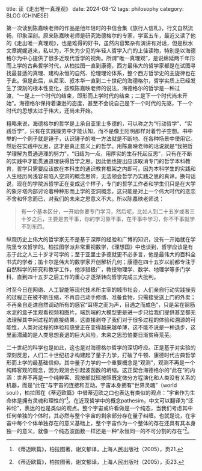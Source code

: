 title: 读《走出唯一真理观》
date: 2024-08-12
tags: philosophy
category: BLOG (CHINESE)

第一次读到陈嘉映老师的作品是他年轻时的书信合集《旅行人信札》，行文自然流畅，印象深刻。原来陈嘉映老师是研究海德格尔的专家，学富五车，最近又读了他的《走出唯一真理观》，也是难得的好书，虽然内容繁杂有演讲有对话，但是秋水文章娓娓道来，私以为，不失为少见的年轻人哲学入门的上佳读物，特别是以海德格尔为中心提供了很多近现代哲学的视角。所谓“唯一真理观”，是说绵延两千年形而上学的古典哲学时代，从柏拉图一直到康德，西方最伟大的哲学家都是在试图寻找最普适的真理、建构永恒的自然、伦理理论体系，整个西方哲学史的主旋律也在于此。但是此后，从尼采、叔本华一直到二十世纪的海德格尔，哲学实质上已经发生了深刻的根本性变化，按照陈嘉映老师的说法，海德格尔的哲学是一种过渡，“一是上一个时代的结束，即形而上学时代的结束；二是下一个时代尚未开始”。海德格尔保持着谦逊的态度，甚至不会说自己是下一个时代的先驱，下一个时代的思想太过于伟大，还尚未开始。

粗略来说，海德格尔的哲学是上承自亚里士多德的，可以称之为“行动哲学”、“实践哲学”。只有在实践操劳中才能认知，而不是像王阳明那样对着竹子空想。书中举的一个例子就是锤子，认识锤子的唯一方法就是不断地、在各种场景中使用它。然后在实践中反思，这才是真正意义上的哲学。用陈嘉映老师的话说就是“我把哲学理解为贯通道理的努力”，“归结为一点，用厚实的生存托起反思”，只有在不断的实践中才能贯通道理获得哲学之思。因此他也提出应该取消专门的哲学本科教育，哲学只需要应该放在本科生的通识教育框架之内即可。因为本科学生的实践和人生经历尚浅容易陷入空洞的概念思辨，无法领会哲学乃实践之思的真谛。换句话说，现在的学院派哲学正在变成这个样子，专门的哲学工作者和学生们只是在大学的象牙塔内部讨论着种种形而上学的空洞概念，这只能是对上一个伟大时代的恋恋不舍和怀念而已，对我们的未来之思意义不大。所以陈嘉映老师说：

> 有一个基本区分，一开始你要专门学习，然后呢，比如人到二十五岁或者三十岁之后，主要是去干事，你的学习靠干事，在干事中学习，你不干事就学不到东西。

纵观历史上伟大的哲学家无不是基于深厚的经验和广博的知识，没有一开始就在学院里专攻哲学的。柏拉图学派非常重视数学，《理想国》中也谈到，哲学应该是有志于此之人三十岁才可学的；至于亚里士多德就更不必多言，他是最伟大的百科全书式的学者；笛卡尔是伟大的数学家开创解析几何；康德在四十五岁以前都专注于自然科学的研究和教学工作，他涉猎极广，教授物理学、数学、地理学等多门学科，直到四十五岁之后工作的重心才逐渐转向哲学完成三大批判。

时至今日在网络、人工智能等现代技术所主宰的城市社会，人们亲自行动实践操劳的过程正在被不断压缩，不再自己动手修缮、准备食物，只需接受送上门的外卖；不再亲自走进自然调动所有的感官“耳得之而为声，目遇之而成色”，只是呆在钢筋水泥的盒子里观看视频和图片。端到端的大模型更是进一步只给我们提供甚至都无法理解其中间过程的直接结果，这直接剥夺了我们对于很多过程的体验和溯源的可能性，人类对过程的体验和感受正在变得越来越单薄，这不能不说是一种退步，这里面潜藏的是人类思想衰退的巨大风险，未来之思恐怕要日渐贫瘠荒芜。

二十世纪的科学也是如此，这也是对海德格尔哲学的深切呼应。正是基于对实验的深刻反思，人们二十世纪初才构建起了量子力学，打破了牛顿、康德时代古典哲学形而上学的最基础信仰。其中量子力学的一个重要概念是“观测”，观测不再是一个纯粹客观的观念，因为观测会引起波函数的坍缩。这正契合海德格尔的“此在”的内涵：世界不再是一个纯粹客、观按部就班按照既定微分方程演化和人类没有关系的机器，而是“此在”与宇宙的连接和互动。宇宙本身拥有“世界灵魂”（world soul），柏拉图在《蒂迈欧篇》中借蒂迈欧之口也表达有类似的观点：“宇宙作为生命体是拥有灵魂和理性的”[^1]。在近现哲学中的概念pathesim，中文可以翻译为“泛神论”，表达的也是类似的观点。整个宇宙或许看做是一个纯态，当我们考虑其中任何单独的个体时，其必然与整个宇宙的剩余部分存在量子纠缠。也就是说，在宇宙中每个个体单独存在的意义基础上，整个宇宙作为一个整体的存在还具有其本身独一的意义，就像一个纯态波函数一样还是一种“永恒同一的不可分割的存在”[^2]。

[^1]: 《蒂迈欧篇》，柏拉图著，谢文郁译，上海人民出版社（2005），页21. 
[^2]: 《蒂迈欧篇》，柏拉图著，谢文郁译，上海人民出版社（2005），页23.
